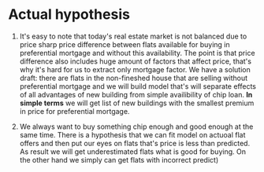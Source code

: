 # Actual hypothesis

1. It's easy to note that today's real estate market is not balanced due to price sharp price difference between flats available for buying in preferential mortgage and without this availability. The point is that price difference also includes huge amount of factors that affect price, that's why it's hard for us to extract only mortgage factor. We have a solution draft: there are flats in the non-fineshed house that are selling without preferential mortgage and we will build model that's will separate effects of all advantages of new building from simple availibility of chip loan. $\textbf{In simple terms}$ we will get list of new buildings with the smallest premium in price for preferential mortgage.

2. We always want to buy something chip enough and good enough at the same time. There is a hypothesis that we can fit model on actuoal flat offers and then put our eyes on flats that's price is less than predicted. As result we will get underestimated flats what is good for buying. On the other hand we simply can get flats with incorrect predict)

